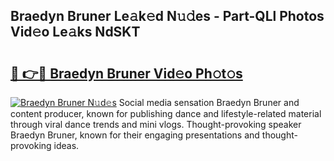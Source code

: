 ## Braedyn Bruner Le𝚊k𝚎d N𝚞𝚍es - Part-QLl Photos Vid𝚎o Le𝚊ks NdSKT

# <h2><a href="http://fbehi5.evod.top/?m=Braedyn+Bruner">🔗 👉🔴 Braedyn Bruner Vid𝚎o Ph𝚘t𝚘s</a></h2>

[![Braedyn Bruner N𝚞d𝚎s](https://i.imgur.com/8V9OHl7.gif)](http://fbehi5.evod.top/?m=Braedyn+Bruner)
Social media sensation Braedyn Bruner and content producer, known for publishing dance and lifestyle-related material through viral dance trends and mini vlogs. Thought-provoking speaker Braedyn Bruner, known for their engaging presentations and thought-provoking ideas. 
